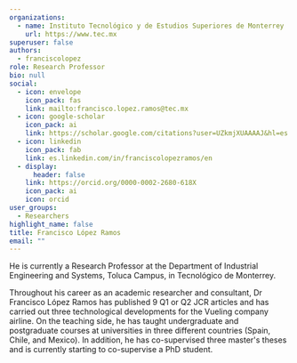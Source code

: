 ```yaml
---
organizations:
  - name: Instituto Tecnológico y de Estudios Superiores de Monterrey
    url: https://www.tec.mx
superuser: false
authors:
  - franciscolopez
role: Research Professor
bio: null
social:
  - icon: envelope
    icon_pack: fas
    link: mailto:francisco.lopez.ramos@tec.mx
  - icon: google-scholar
    icon_pack: ai
    link: https://scholar.google.com/citations?user=UZkmjXUAAAAJ&hl=es
  - icon: linkedin
    icon_pack: fab
    link: es.linkedin.com/in/franciscolopezramos/en
  - display:
      header: false
    link: https://orcid.org/0000-0002-2680-618X
    icon_pack: ai
    icon: orcid
user_groups:
  - Researchers
highlight_name: false
title: Francisco López Ramos
email: ""
---
```

He is currently a Research Professor at the Department of Industrial Engineering and Systems, Toluca Campus, in Tecnológico de Monterrey.

Throughout his career as an academic researcher and consultant, Dr Francisco López Ramos has published 9 Q1 or Q2 JCR articles and has carried out three technological developments for the Vueling company airline. On the teaching side, he has taught undergraduate and postgraduate courses at universities in three different countries (Spain, Chile, and Mexico). In addition, he has co-supervised three master's theses and is currently starting to co-supervise a PhD student.